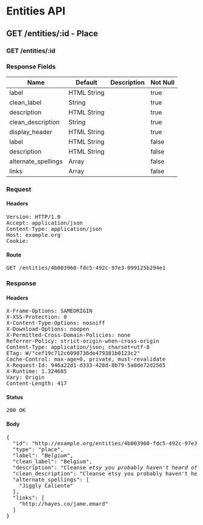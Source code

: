 # Entities API



## GET /entities/:id - Place

### GET /entities/:id

### Response Fields

| Name | Default | Description | Not Null |
|------|---------|-------------|----------|
| label | HTML String |  | true |
| clean_label | String |  | true |
| description | HTML String |  | true |
| clean_description | String |  | true |
| display_header | HTML String |  | true |
| label | HTML String |  | false |
| description | HTML String |  | false |
| alternate_spellings | Array |  | false |
| links | Array |  | false |

### Request

#### Headers

<pre>Version: HTTP/1.0
Accept: application/json
Content-Type: application/json
Host: example.org
Cookie: </pre>

#### Route

<pre>GET /entities/4b003960-fdc5-492c-97e3-099125b294e1</pre>

### Response

#### Headers

<pre>X-Frame-Options: SAMEORIGIN
X-XSS-Protection: 0
X-Content-Type-Options: nosniff
X-Download-Options: noopen
X-Permitted-Cross-Domain-Policies: none
Referrer-Policy: strict-origin-when-cross-origin
Content-Type: application/json; charset=utf-8
ETag: W/&quot;cef19c712c6098736de479381b0123c2&quot;
Cache-Control: max-age=0, private, must-revalidate
X-Request-Id: 946a22d1-d333-428d-8b79-5a8de72d2565
X-Runtime: 1.324685
Vary: Origin
Content-Length: 417</pre>

#### Status

<pre>200 OK</pre>

#### Body

<pre>{
  "id": "http://example.org/entities/4b003960-fdc5-492c-97e3-099125b294e1",
  "type": "place",
  "label": "<i>Belgium</i>",
  "clean_label": "Belgium",
  "description": "Cleanse <i>etsy you probably haven't heard of them</i> mixtape.",
  "clean_description": "Cleanse etsy you probably haven't heard of them mixtape.",
  "alternate_spellings": [
    "Jiggly Caliente"
  ],
  "links": [
    "http://hayes.co/jame.emard"
  ]
}</pre>
